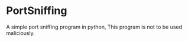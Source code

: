 # PortSniffing
A simple port sniffing program in python, This program is not to be used maliciously.
